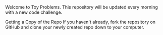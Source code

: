 Welcome to Toy Problems. This repository will be updated every morning with a new code challenge.

Getting a Copy of the Repo
If you haven't already, fork the repository on GitHub and clone your newly created repo down to your computer.